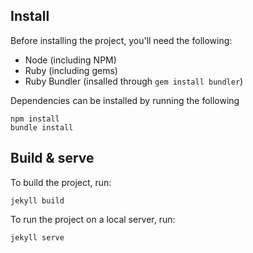 ## Install

Before installing the project, you'll need the following:

- Node (including NPM)
- Ruby (including gems)
- Ruby Bundler (insalled through `gem install bundler`)

Dependencies can be installed by running the following

```shell
npm install
bundle install
```

## Build & serve

To build the project, run:

```shell
jekyll build
```

To run the project on a local server, run:

```shell
jekyll serve
```
